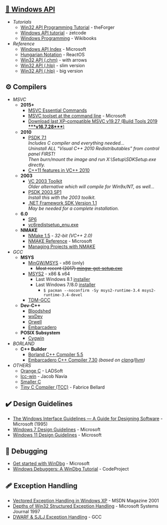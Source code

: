 
## [📖 Windows API](https://en.wikipedia.org/wiki/Windows_API)
* _Tutorials_
  - [Win32 API Programming Tutorial](http://www.winprog.org/tutorial/) - theForger
  - [Windows API tutorial](https://zetcode.com/gui/winapi/) - zetcode
  - [Windows Programming](https://en.wikibooks.org/wiki/Windows_Programming) - Wikibooks
* _Reference_
  - [Windows API Index](https://learn.microsoft.com/en-us/windows/win32/apiindex/windows-api-list) - Microsoft
  - [Hungarian Notation](https://reactos.org/wiki/Hungarian_Notation) - ReactOS
  - [Win32 API (.chm)](https://web.archive.org/web/20190512102726id_/http://laurencejackson.com/win32/Win32.chm) - with arrows
  - [Win32 API (.hlp)](http://www.carabez.com/downloads/win32api.zip) - slim version
  - [Win32 API (.hlp)](http://www.carabez.com/downloads/win32api_big.zip) - big version


## ⚙️ Compilers
  * _MSVC_
    * __2015+__
      - [MSVC Essential Commands](MSVC-Essential-Commands.md)
      - [MSVC toolset at the command line](https://docs.microsoft.com/en-us/cpp/build/building-on-the-command-line) - Microsoft
      - [Download last XP-compatible MSVC v19.27 (Build Tools 2019 **\*\*\*v16.7.28\*\*\***)](https://download.visualstudio.microsoft.com/download/pr/2282640c-c74e-4d6a-9710-4eb8fef730e6/dfa5c24fb7aa4d11bf375bd2a46d19d3a1ff907cbc88468b0a50e3d71d53f77a/vs_BuildTools.exe)
    * __2010__
      - [PSDK 7.1](https://www.microsoft.com/en-us/download/details.aspx?id=8442)  
        _Includes C compiler and everything needed...  
        Uninstall ALL "Visual C++ 2010 Redistributables" from control panel FIRST!  
        Then burn/mount the image and run X:\Setup\SDKSetup.exe directly._
      - [C++11 features in VC++ 2010 ](http://web.archive.org/web/20221127094629id_/https://learn.microsoft.com/en-us/previous-versions/hh567368(v=vs.140))
    * __2003__
      - [VC 2003 Toolkit](https://archive.org/download/microsoft-visual-c-toolkit-2003/VCToolkitSetup.exe)  
        _Older alternative which will compile for Win9x/NT, as well..._  
      - [PSDK 2003 SP1](https://www.microsoft.com/en-us/download/details.aspx?id=15656)  
        _Install this with the 2003 toolkit._
      - [.NET Framework SDK Version 1.1](https://web.archive.org/web/20210820162511id_/https://download.microsoft.com/download/5/2/0/5202f918-306e-426d-9637-d7ee26fbe507/setup.exe)  
        _May be needed for a complete installation._
    * __6.0__
      - [SP6](http://web.archive.org/web/20160222035203id_/http://download.microsoft.com/download/1/9/f/19fe4660-5792-4683-99e0-8d48c22eed74/Vs6sp6.exe)
      - [vc6redistsetup_enu.exe](https://web.archive.org/web/20120610063726id_/http://download.microsoft.com/download/vc60pro/update/1/w9xnt4/en-us/vc6redistsetup_enu.exe)
    * __NMAKE__
      - [NMake 1.5](https://web.archive.org/web/20060615060342id_/http://download.microsoft.com/download/vc15/Patch/1.52/W95/EN-US/Nmake15.exe) - _32-bit (VC++ 2.0)_
      - [NMAKE Reference](https://learn.microsoft.com/en-us/cpp/build/reference/nmake-reference) - Microsoft
      - [Managing Projects with NMAKE](https://et.engr.iupui.edu/~dskim/downloadable/reference_Nmake.pdf)
  * _GCC_
    * __MSYS__
      - [MinGW/MSYS](https://sourceforge.net/projects/mingw/files/Installer) - x86 (only)
        - ~~Most recent (2017) [mingw-get-setup.exe](https://web.archive.org/web/20240225040417id_/https://osdn.dl.osdn.net/mingw/68260/mingw-get-setup.exe)~~
      - [MSYS2](https://www.msys2.org/) - x86 & x64
        - Last Windows 8.1 [installer](https://github.com/msys2/msys2-installer/releases/tag/2024-01-13)
        - Last Windows 7/8.0 [installer](https://github.com/msys2/msys2-installer/releases/tag/2022-10-28)
          - `$ pacman --noconfirm -Sy msys2-runtime-3.4 msys2-runtime-3.4-devel`
      - [TDM-GCC](https://jmeubank.github.io/tdm-gcc/)
    * __Dev-C++__
      - [Bloodshed](https://bloodshed.net/)
      - [wxDev](http://wxdsgn.sourceforge.net/)
      - [Orwell](https://orwelldevcpp.blogspot.com/)
      - [Embarcadero](https://github.com/Embarcadero/Dev-Cpp)
    * __POSIX Subsystem__
      - [Cygwin](https://www.cygwin.com/)
  * _BORLAND_
    * __C++ Builder__
      - [Borland C++ Compiler 5.5](https://altd.embarcadero.com/download/bcppbuilder/freecommandLinetools.exe)
      - [Embarcadero C++ Compiler 7.30](https://altd.embarcadero.com/download/bcppbuilder/BCC102.zip) _(based on [clang](https://clang.llvm.org/)/[llvm](https://llvm.org/))_
  * _OTHERS_
    * [Orange C](https://ladsoft.tripod.com/orange_c_compiler.html) - LADSoft
    * [lcc-win](https://lcc-win32.services.net/) - Jacob Navia
    * [Smaller C](https://github.com/alexfru/SmallerC)
    * [Tiny C Compiler (TCC)](https://bellard.org/tcc/) - Fabrice Bellard


## ✔️ Design Guidelines
* [The Windows Interface Guidelines — A Guide for Designing Software](https://www.ics.uci.edu/~kobsa/courses/ICS104/course-notes/Microsoft_WindowsGuidelines.pdf) - Microsoft (1995)
* [Windows 7 Design Guidelines](https://learn.microsoft.com/en-us/windows/win32/uxguide/guidelines) - Microsoft
* [Windows 11 Design Guidelines](https://learn.microsoft.com/en-us/windows/apps/design/) - Microsoft


## 🔎 Debugging
* [Get started with WinDbg](https://github.com/MicrosoftDocs/windows-driver-docs/blob/staging/windows-driver-docs-pr/debugger/getting-started-with-windbg.md) - Microsoft
* [Windows Debuggers: A WinDbg Tutorial](https://www.codeproject.com/articles/6084/windows-debuggers-part-1-a-windbg-tutorial) - CodeProject


## 🩹 Exception Handling
* [Vectored Exception Handling in Windows XP](https://learn.microsoft.com/en-us/archive/msdn-magazine/2001/september/under-the-hood-new-vectored-exception-handling-in-windows-xp) - MSDN Magazine 2001
* [Depths of Win32 Structured Exception Handling](https://web.archive.org/web/20081230021224id_/http://www.microsoft.com/msj/0197/Exception/Exception.aspx) - Microsoft Systems Journal 1997
* [DWARF & SJLJ Exception Handling](https://gcc.gnu.org/wiki/WindowsGCCImprovements) - GCC
